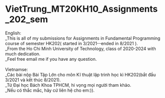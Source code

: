 # VietTrung_MT20KH10_Assignments_202_sem
English:
<br/>
_This is all of my submissions for Assignments in Fundamental Programming course of semester HK202( started in 3/2021--ended in 8/2021 ). <br/>
_From the Ho Chi Minh University of Technology, class of 2020-2024 with much dedication.<br/>
_Feel free email me if you have any question.<br/>
<br/>
Vietnamse:
<br/>
_Các bài nộp Bài Tập Lớn cho môn Kĩ thuật lập trình học kì HK202(bắt đầu 3/2021 và kết thúc 8/2021).<br/>
_Từ Đại học Bách Khoa TPHCM, hi vọng mọi người tham khảo.<br/>
_Nếu có thắc mắc, hãy cứ liên hệ cho em:)).<br/>
